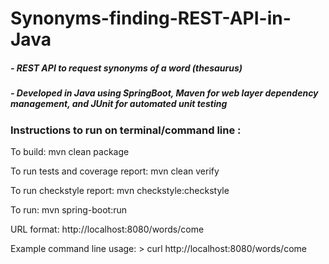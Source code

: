 # Synonyms-finding-REST-API-in-Java

##### - REST API to request synonyms of a word (thesaurus)

##### - Developed in Java using SpringBoot, Maven for web layer dependency management, and JUnit for automated unit testing

### Instructions to run on terminal/command line : 

To build:
  mvn clean package

To run tests and coverage report:
  mvn clean verify

To run checkstyle report:
  mvn checkstyle:checkstyle

To run:
  mvn spring-boot:run

URL format:
    http://<i></i>localhost:8080/words/come

Example command line usage:
    > curl http://<i></i>localhost:8080/words/come

